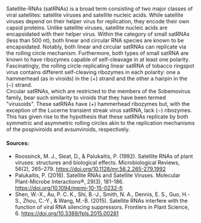 Satellite-RNAs (satRNAs) is a broad term consisting of two major classes of viral satellites: satellite viruses and satellite nucleic acids. While
satellite viruses depend on their helper virus for replication, they encode their own capsid proteins. Unlike satellite viruses, satellite nucleic acids are encapsidated with their helper virus. Within the category of small satRNAs (less than 500 nt), both linear and circular RNA species
are known to be encapsidated. Notably, both linear and circular satRNAs can replicate via the rolling circle mechanism. Furthermore, both types of small satRNA are known to have ribozymes capable of self-cleavage in at least one polarity. Fascinatingly, the rolling circle-replicating linear satRNA of tobacco ringspot virus contains different self-cleaving ribozymes in each polarity: one a hammerhead (as in viroids) in the (+) strand and the other a hairpin in the (−) strand.  
Circular satRNAs, which are restricted to the members of the Sobemovirus family, bear such similarity to viroids that they have been termed "virusoids". These satRNAs have (+) hammerhead ribozymes but, with the exception of the Lucerne transient streak virus satRNA, lack (−) ribozymes. This has given rise to the hypothesis that these satRNAs replicate by both symmetric and asymmetric rolling circles akin to the replication mechanisms of the pospiviroids and avsunviroids, respectively.

#### Sources:

- Roossinck, M. J., Sleat, D., & Palukaitis, P. (1992). Satellite RNAs of plant viruses: structures and biological effects. Microbiological Reviews, 56(2), 265–279. https://doi.org/10.1128/mr.56.2.265-279.1992
- Palukaitis, P. (2016). Satellite RNAs and Satellite Viruses. Molecular Plant-Microbe Interactions®, 29(3), 181–186. https://doi.org/10.1094/mpmi-10-15-0232-fi
- Shen, W.-X., Au, P. C. K., Shi, B.-J., Smith, N. A., Dennis, E. S., Guo, H.-S., Zhou, C.-Y., & Wang, M.-B. (2015). Satellite RNAs interfere with the function of viral RNA silencing suppressors. Frontiers in Plant Science, 6. https://doi.org/10.3389/fpls.2015.00281
